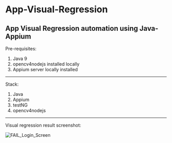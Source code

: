 # App-Visual-Regression

App Visual Regression automation using Java-Appium
--
Pre-requisites:

1. Java 9
2. opencv4nodejs installed locally
3. Appium server locally installed
---


Stack:
1. Java
2. Appium
3. testNG
4. opencv4nodejs

---

Visual regression result screenshot:

![FAIL_Login_Screen](https://user-images.githubusercontent.com/30006440/162614555-d12f6470-24c8-4fb6-a8ab-ad250d2abc20.png)

